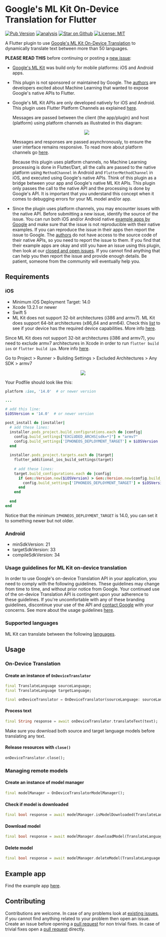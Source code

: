# Google's ML Kit On-Device Translation for Flutter

[![Pub Version](https://img.shields.io/pub/v/google_mlkit_translation)](https://pub.dev/packages/google_mlkit_translation)
[![analysis](https://github.com/flutter-ml/google_ml_kit_flutter/actions/workflows/flutter.yml/badge.svg)](https://github.com/flutter-ml/google_ml_kit_flutter/actions)
[![Star on Github](https://img.shields.io/github/stars/flutter-ml/google_ml_kit_flutter.svg?style=flat&logo=github&colorB=deeppink&label=stars)](https://github.com/flutter-ml/google_ml_kit_flutter)
[![License: MIT](https://img.shields.io/badge/license-MIT-purple.svg)](https://opensource.org/licenses/MIT)

A Flutter plugin to use [Google's ML Kit On-Device Translation](https://developers.google.com/ml-kit/language/translation) to dynamically translate text between more than 50 languages.

**PLEASE READ THIS** before continuing or posting a [new issue](https://github.com/flutter-ml/google_ml_kit_flutter/issues):

- [Google's ML Kit](https://developers.google.com/ml-kit) was build only for mobile platforms: iOS and Android apps.

- This plugin is not sponsored or maintained by Google. The [authors](https://github.com/flutter-ml/google_ml_kit_flutter/blob/master/AUTHORS) are developers excited about Machine Learning that wanted to expose Google's native APIs to Flutter.

- Google's ML Kit APIs are only developed natively for iOS and Android. This plugin uses Flutter Platform Channels as explained [here](https://docs.flutter.dev/development/platform-integration/platform-channels).

  Messages are passed between the client (the app/plugin) and host (platform) using platform channels as illustrated in this diagram:

  <p align="center" width="100%">
    <img src="https://docs.flutter.dev/assets/images/docs/PlatformChannels.png"> 
  </p>

  Messages and responses are passed asynchronously, to ensure the user interface remains responsive. To read more about platform channels go [here](https://docs.flutter.dev/development/platform-integration/platform-channels).

  Because this plugin uses platform channels, no Machine Learning processing is done in Flutter/Dart, all the calls are passed to the native platform using `MethodChannel` in Android and `FlutterMethodChannel` in iOS, and executed using Google's native APIs. Think of this plugin as a bridge between your app and Google's native ML Kit APIs. This plugin only passes the call to the native API and the processing is done by Google's API. It is important that you understand this concept when it comes to debugging errors for your ML model and/or app.

- Since the plugin uses platform channels, you may encounter issues with the native API. Before submitting a new issue, identify the source of the issue. You can run both iOS and/or Android native [example apps by Google](https://github.com/googlesamples/mlkit) and make sure that the issue is not reproducible with their native examples. If you can reproduce the issue in their apps then report the issue to Google. The [authors](https://github.com/flutter-ml/google_ml_kit_flutter/blob/master/AUTHORS) do not have access to the source code of their native APIs, so you need to report the issue to them. If you find that their example apps are okay and still you have an issue using this plugin, then look at our [closed and open issues](https://github.com/flutter-ml/google_ml_kit_flutter/issues). If you cannot find anything that can help you then report the issue and provide enough details. Be patient, someone from the community will eventually help you.

## Requirements

### iOS

- Minimum iOS Deployment Target: 14.0
- Xcode 13.2.1 or newer
- Swift 5
- ML Kit does not support 32-bit architectures (i386 and armv7). ML Kit does support 64-bit architectures (x86_64 and arm64). Check this [list](https://developer.apple.com/support/required-device-capabilities/) to see if your device has the required device capabilities. More info [here](https://developers.google.com/ml-kit/migration/ios).

Since ML Kit does not support 32-bit architectures (i386 and armv7), you need to exclude armv7 architectures in Xcode in order to run `flutter build ios` or `flutter build ipa`. More info [here](https://developers.google.com/ml-kit/migration/ios).

Go to Project > Runner > Building Settings > Excluded Architectures > Any SDK > armv7

<p align="center" width="100%">
  <img src="https://github.com/flutter-ml/google_ml_kit_flutter/blob/master/resources/build_settings_01.png">
</p>

Your Podfile should look like this:

```ruby
platform :ios, '14.0'  # or newer version

...

# add this line:
$iOSVersion = '14.0'  # or newer version

post_install do |installer|
  # add these lines:
  installer.pods_project.build_configurations.each do |config|
    config.build_settings["EXCLUDED_ARCHS[sdk=*]"] = "armv7"
    config.build_settings['IPHONEOS_DEPLOYMENT_TARGET'] = $iOSVersion
  end
  
  installer.pods_project.targets.each do |target|
    flutter_additional_ios_build_settings(target)
    
    # add these lines:
    target.build_configurations.each do |config|
      if Gem::Version.new($iOSVersion) > Gem::Version.new(config.build_settings['IPHONEOS_DEPLOYMENT_TARGET'])
        config.build_settings['IPHONEOS_DEPLOYMENT_TARGET'] = $iOSVersion
      end
    end
    
  end
end
```

Notice that the minimum `IPHONEOS_DEPLOYMENT_TARGET` is 14.0, you can set it to something newer but not older.

### Android

- minSdkVersion: 21
- targetSdkVersion: 33
- compileSdkVersion: 34

### Usage guidelines for ML Kit on-device translation

In order to use Google's on-device Translation API in your application, you need to comply with the following guidelines. These guidelines may change from time to time, and without prior notice from Google. Your continued use of the on-device Translation API is contingent upon your adherence to these guidelines. If you're uncomfortable with any of these branding guidelines, discontinue your use of the API and [contact Google](https://developers.google.com/ml-kit/community) with your concerns. See more about the usage guidelines [here](https://developers.google.com/ml-kit/language/translation/translation-terms).

### Supported languages

ML Kit can translate between the following [languages](https://developers.google.com/ml-kit/language/translation/translation-language-support).

## Usage

### On-Device Translation

#### Create an instance of `OnDeviceTranslator`

```dart
final TranslateLanguage sourceLanguage;
final TranslateLanguage targetLanguage;

final onDeviceTranslator = OnDeviceTranslator(sourceLanguage: sourceLanguage, targetLanguage: targetLanguage);
```

#### Process text

```dart
final String response = await onDeviceTranslator.translateText(text);
```

Make sure you download both source and target language models before translating any text.

#### Release resources with `close()`

```dart
onDeviceTranslator.close();
```

### Managing remote models

#### Create an instance of model manager

```dart
final modelManager = OnDeviceTranslatorModelManager();
```

#### Check if model is downloaded

```dart
final bool response = await modelManager.isModelDownloaded(TranslateLanguage.english.bcpCode);
```

#### Download model

```dart
final bool response = await modelManager.downloadModel(TranslateLanguage.english.bcpCode);
```

#### Delete model

```dart
final bool response = await modelManager.deleteModel(TranslateLanguage.english.bcpCode);
```

## Example app

Find the example app [here](https://github.com/flutter-ml/google_ml_kit_flutter/tree/master/packages/example).

## Contributing
                         
Contributions are welcome.
In case of any problems look at [existing issues](https://github.com/flutter-ml/google_ml_kit_flutter/issues), if you cannot find anything related to your problem then open an issue.
Create an issue before opening a [pull request](https://github.com/flutter-ml/google_ml_kit_flutter/pulls) for non trivial fixes.
In case of trivial fixes open a [pull request](https://github.com/flutter-ml/google_ml_kit_flutter/pulls) directly.
